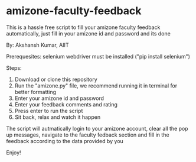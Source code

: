 # amizone-faculty-feedback
This is a hassle free script to fill your amizone faculty feedback automatically, just fill in your amizone id and password and its done

By: Akshansh Kumar, AIIT

Prerequesites:
selenium webdriver must be installed ("pip install selenium")

Steps:

1. Download or clone this repository
2. Run the "amizone.py" file, we recommend running it in terminal for better formatting
3. Enter your amizone id and password
5. Enter your feedback comments and rating
5. Press enter to run the script
6. Sit back, relax and watch it happen

The script will autmatically login to your amizone account, clear all the pop up messages, navigate to the faculty fedback section and fill in the feedback according to the data provided by you

Enjoy!
